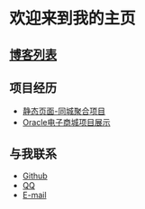 <html>
<head>
    <meta charset="utf-8">
    <title>VioletBenin</title>
    <link rel="icon" href="icon.ico">
</head>
</html>

# 欢迎来到我的主页

## [博客列表](/blog)

## 项目经历

- [静态页面-同城聚合项目](/project1/index.html)
- [Oracle电子商城项目展示](https://violetbenin.github.io/ORACLE_PRACTICAL_TRAINING/)



## 与我联系
 - [Github](https://github.com/VioletBenin)
 - [QQ](tencent://message/?uin=625310165&Site=&Menu=yes)
 - [E-mail](mailto:violetbenin@qq.com)
